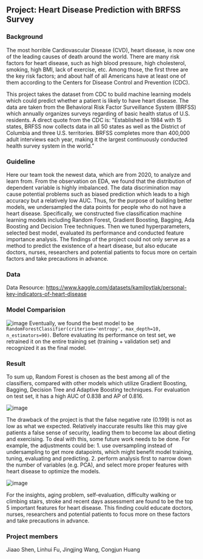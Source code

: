 ## Project: Heart Disease Prediction with BRFSS Survey

### Background
The most horrible Cardiovascular Disease (CVD), heart disease, is now one of the leading causes of death around the world. There are many risk factors for heart disease, such as high blood pressure, high cholesterol, smoking, high BMI, lack of exercise, etc. Among those, the first three are the key risk factors; and about half of all Americans have at least one of them according to the Centers for Disease Control and Prevention (CDC).

This project takes the dataset from CDC to build machine learning models which could predict whether a patient is likely to have heart disease. The data are taken from the Behavioral Risk Factor Surveillance System (BRFSS) which annually organizes surveys regarding of basic health status of U.S. residents. A direct quote from the CDC is: "Established in 1984 with 15 states, BRFSS now collects data in all 50 states as well as the District of Columbia and three U.S. territories. BRFSS completes more than 400,000 adult interviews each year, making it the largest continuously conducted health survey system in the world.”

### Guideline
Here our team took the newest data, which are from 2020, to analyze and learn from. From the observation on EDA, we found that the distribution of dependent variable is highly imbalanced. The data discrimination may cause potential problems such as biased prediction which leads to a high accuracy but a relatively low AUC. Thus, for the purpose of building better models, we undersampled the data points for people who do not have a heart disease. Specifically, we constructed five classification machine learning models including Random Forest, Gradient Boosting, Bagging, Ada Boosting and Decision Tree techniques. Then we tuned hyperparameters, selected best model, evaluated its performance and conducted feature importance analysis. The findings of the project could not only serve as a method to predict the existence of a heart disease, but also educate doctors, nurses, researchers and potential patients to focus more on certain factors and take precautions in advance.

### Data
Data Resource: https://www.kaggle.com/datasets/kamilpytlak/personal-key-indicators-of-heart-disease

### Model Comparision
![image](https://user-images.githubusercontent.com/87988673/166567781-4b3460f4-627e-4918-86e1-e7f9b3ba88e6.png)
Eventually, we found the best model to be `RandomForestClassifier(criterion='entropy', max_depth=10, n_estimators=90)`. Before evaluating its performance on test set, we retrained it on the entire training set (training + validation set) and recognized it as the final model.

### Result
To sum up, Random Forest is chosen as the best among all of the classifiers, compared with other models which utilize Gradient Boosting, Bagging, Decision Tree and Adaptive Boosting techniques. For evaluation on test set, it has a high AUC of 0.838 and AP of 0.816.

![image](https://user-images.githubusercontent.com/87988673/166568147-08fd5187-377a-4a75-9ab8-28d3eb5f8e57.png)

The drawback of the project is that the false negative rate (0.199) is not as low as what we expected. Relatively inaccurate results like this may give patients a false sense of security, leading them to become lax about dieting and exercising. To deal with this, some future work needs to be done. For example, the adjustments could be: 1. use oversampling instead of undersampling to get more datapoints, which might benefit model training, tuning, evaluating and predicting. 2. perform analysis first to narrow down the number of variables (e.g. PCA), and select more proper features with heart disease to optimize the models.

![image](https://user-images.githubusercontent.com/87988673/166568209-90403e4b-2fec-48af-8e65-9ecd50ecd079.png)

For the insights, aging problem, self-evaluation, difficulty walking or climbing stairs, stroke and recent days assessment are found to be the top 5 important features for heart disease. This finding could educate doctors, nurses, researchers and potential patients to focus more on these factors and take precautions in advance.


### Project members
Jiaao Shen,
Linhui Fu,
Jingjing Wang,
Congjun Huang
